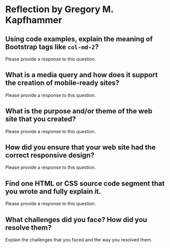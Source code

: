 # Reflection by Gregory M. Kapfhammer

## Using code examples, explain the meaning of Bootstrap tags like `col-md-2`?

Please provide a response to this question.

## What is a media query and how does it support the creation of mobile-ready sites?

Please provide a response to this question.

## What is the purpose and/or theme of the web site that you created?

Please provide a response to this question.

## How did you ensure that your web site had the correct responsive design?

Please provide a response to this question.

## Find one HTML or CSS source code segment that you wrote and fully explain it.

Please provide a response to this question.

## What challenges did you face? How did you resolve them?

Explain the challenges that you faced and the way you resolved them.
